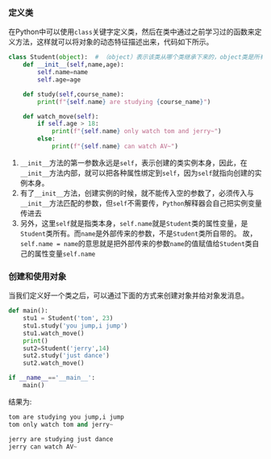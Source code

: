 ### 定义类

在Python中可以使用`class`关键字定义类，然后在类中通过之前学习过的函数来定义方法，这样就可以将对象的动态特征描述出来，代码如下所示。
```Python
class Student(object):  # （object）表示该类从哪个类继承下来的，object类是所有类都会继承的类。
    def __init__(self,name,age):  
        self.name=name
        self.age=age

    def study(self,course_name):
        print(f"{self.name} are studying {course_name}")

    def watch_move(self):
        if self.age > 18:
            print(f"{self.name} only watch tom and jerry~")
        else:
            print(f"{self.name} can watch AV~")
```
1. `__init__`方法的第一参数永远是`self`，表示创建的类实例本身，因此，在`__init__`方法内部，就可以把各种属性绑定到`self`，因为`self`就指向创建的实例本身。
2. 有了`__init__`方法，创建实例的时候，就不能传入空的参数了，必须传入与`__init__`方法匹配的参数，但`self`不需要传，`Python`解释器会自己把实例变量传进去
3. 另外，这里`self`就是指类本身，`self.name`就是`Student`类的属性变量，是`Student`类所有。而`name`是外部传来的参数，不是`Student`类所自带的。
故，`self.name = name`的意思就是把外部传来的参数`name`的值赋值给`Student`类自己的属性变量`self.name`

### 创建和使用对象
当我们定义好一个类之后，可以通过下面的方式来创建对象并给对象发消息。
```Python
def main():
    stu1 = Student('tom', 23)
    stu1.study('you jump,i jump')
    stu1.watch_move()
    print()
    sut2=Student('jerry',14)
    sut2.study('just dance')
    sut2.watch_move()

if __name__=='__main__':
    main()
```
结果为:
```python
tom are studying you jump,i jump
tom only watch tom and jerry~

jerry are studying just dance
jerry can watch AV~
```
